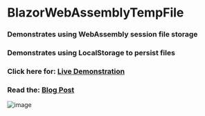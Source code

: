 # BlazorWebAssemblyTempFile
### Demonstrates using WebAssembly session file storage
### Demonstrates using LocalStorage to persist files
### Click here for: [Live Demonstration](https://adefwebserver.github.io/BlazorWebAssemblyTempFile/)
### Read the: [Blog Post](https://blazorhelpwebsite.com/ViewBlogPost/17069)
![image](https://github.com/ADefWebserver/BlazorWebAssemblyTempFile/assets/1857799/0dd3439a-4a10-4f08-a0d2-3775a8902352)

